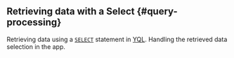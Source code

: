 ## Retrieving data with a Select {#query-processing}

Retrieving data using a [`SELECT`](../../../../yql/reference/syntax/select/index.md) statement in [YQL](../../../../yql/reference/index.md). Handling the retrieved data selection in the app.

